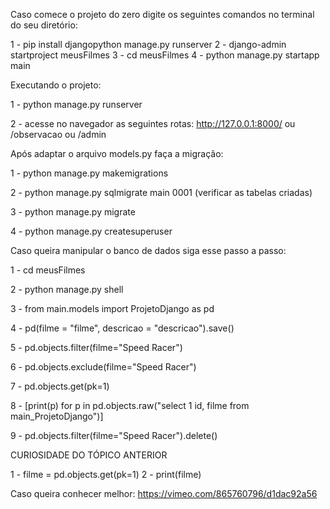 Caso comece o projeto do zero digite os seguintes comandos no terminal do seu diretório:

1 - pip install djangopython manage.py runserver
2 - django-admin startproject meusFilmes
3 - cd meusFilmes
4 - python manage.py startapp main

Executando o projeto:

1 - python manage.py runserver

2 - acesse no navegador as seguintes rotas: http://127.0.0.1:8000/ ou /observacao ou /admin

Após adaptar o arquivo models.py faça a migração:

1 - python manage.py makemigrations

2 - python manage.py sqlmigrate main 0001 (verificar as tabelas criadas)

3 - python manage.py migrate

4 - python manage.py createsuperuser

Caso queira manipular o banco de dados siga esse passo a passo:

1 - cd meusFilmes

2 - python manage.py shell

3 - from main.models import ProjetoDjango as pd

4 - pd(filme = "filme", descricao = "descricao").save()

5 - pd.objects.filter(filme="Speed Racer")

6 - pd.objects.exclude(filme="Speed Racer")

7 - pd.objects.get(pk=1)

8 - [print(p) for p in pd.objects.raw("select 1 id, filme from main_ProjetoDjango")]

9 - pd.objects.filter(filme="Speed Racer").delete()

CURIOSIDADE DO TÓPICO ANTERIOR

1 - filme = pd.objects.get(pk=1)
2 - print(filme)

Caso queira conhecer melhor: https://vimeo.com/865760796/d1dac92a56
